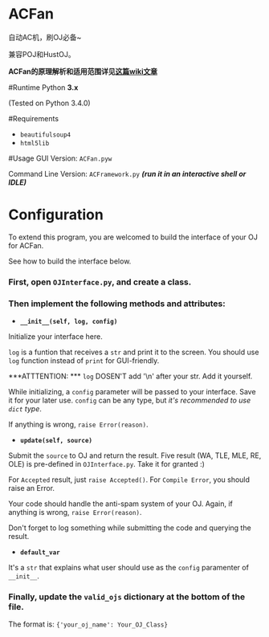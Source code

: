 # ACFan
自动AC机，刷OJ必备~

兼容POJ和HustOJ。

**ACFan的原理解析和适用范围详见[这篇wiki文章](/xmcp/ACFan/wiki/ACFan-%E5%8E%9F%E7%90%86%E8%A7%A3%E6%9E%90)**

#Runtime
Python **3.x**

(Tested on Python 3.4.0)

#Requirements
- `beautifulsoup4`
- `html5lib`

#Usage
GUI Version: `ACFan.pyw`

Command Line Version: `ACFramework.py` ***(run it in an interactive shell or IDLE)***

# Configuration
To extend this program, you are welcomed to build the interface of your OJ for ACFan.

See how to build the interface below.

### First, open `OJInterface.py`, and create a class.

### Then implement the following methods and attributes:

- **`__init__(self, log, config)`**

Initialize your interface here.

`log` is a funtion that receives a `str` and print it to the screen.
You should use `log` function instead of `print` for GUI-friendly.

***ATTTENTION: *** `log` DOSEN'T add '\n' after your str. Add it yourself.

While initializing, a `config` parameter will be passed to your interface. Save it for your later use.
`config` can be any type, but *it's recommended to use `dict` type*.

If anything is wrong, `raise Error(reason)`.

- **`update(self, source)`**

Submit the `source` to OJ and return the result.
Five result (WA, TLE, MLE, RE, OLE) is pre-defined in `OJInterface.py`. Take it for granted :)

For `Accepted` result, just `raise Accepted()`.
For `Compile Error`, you should raise an Error.

Your code should handle the anti-spam system of your OJ.
Again, if anything is wrong, `raise Error(reason)`.

Don't forget to log something while submitting the code and querying the result.

- **`default_var`**

It's a `str` that explains what user should use as the `config` paramenter of `__init__`.

### Finally, update the `valid_ojs` dictionary at the bottom of the file.
The format is: `{'your_oj_name': Your_OJ_Class}`

